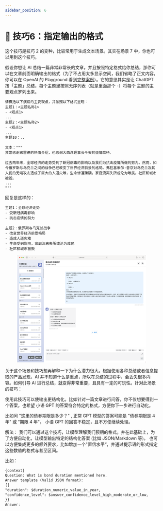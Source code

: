 ```yaml
---
sidebar_position: 6
---
```


# 📐 技巧6：指定输出的格式

这个技巧是技巧 2 的变种，比较常用于生成文本场景。其实在场景 7 中，你也可以用到这个技巧。

假设你想让 AI 总结一篇非常非常长的文章，并且按照特定格式给你总结，那你可以在文章前面明确输出的格式（为了不占用太多显示空间，我们省略了正文内容，你可以在 OpenAI 的 Playground 看到[完整案例](https://platform.openai.com/playground/p/3U5Wx7RTIdNNC9Fg8fc44omi)）。它的意思其实是让 ChatGPT 按「主题」总结，每个主题里按照无序列表（就是里面那个 -）将每个 主题的主要观点罗列出来。

```other
请概括以下演讲的主要观点，并按照以下格式呈现：
主题1：<主题名称1>
- <观点1>
...
主题2：<主题名称2>
- <观点1>
...
主题10：..

文本："""
非常感谢弗雷德的热情介绍，也感谢大西洋理事会今天的盛情款待。

过去两年来，全球经济的走势受到了新冠病毒的影响以及我们为抗击疫情所做的努力。然而，如今俄罗斯与乌克兰之间的战争已经改变了世界经济前景的格局。弗拉基米尔·普京对乌克兰及其人民的无端攻击造成了巨大的人道灾难，生命惨遭蹂躏，家庭流离失所或沦为难民，社区和城市被毁。
...
"""
```

回复是这样的：

```other
主题1：全球经济走势
- 受新冠病毒影响
- 抗击疫情的努力

主题2：俄罗斯与乌克兰战争
- 改变世界经济前景格局
- 造成人道灾难
- 生命受到影响，家庭流离失所或沦为难民
- 社区和城市被毁
```

<figure><img src="../.gitbook/assets/image (59).png" alt=""><figcaption></figcaption></figure>

关于这个场景和技巧想再解释一下为什么潜力很大。根据使用各种总结或者信息提取的产品发现，AI 并不知道什么是重点，所以在总结的过程中，会丢失很多内容。如何引导 AI 进行总结，就变得非常重要，且具有一定的可玩性。针对此场景的技巧：

使用此技巧可以使输出更结构化。比如针对一篇文章进行问答，你不仅想要得到一个答案，也希望 小语 GPT 的答案符合特定的格式，方便你下一步进行自动化。

比如问 "这里的债券期限是多少？" , 正常 GPT 模型的答案可能是 "债券期限是 4 年" 或 "期限 4 年"。 小语 GPT 的回答不稳定，且不方便继续处理。

解法： 我们可以通过这个技巧，让模型理解我们预期的格式。并在此基础上，为了方便自动化，让模型输出特定的结构化答案 (比如 JSON/Markdown 等)。 也可以方便集成更多的额外要求，比如增加一个"置信水平“，并通过提示语的形式指定这些数值的格式与甚至区间。

比如：

```other
{context}
Question: What is bond duration mentioned here.
Answer template (Valid JSON format):
{{
"duration": $duration_numeric_value_in_year,
"confidence_level": $answer_confidence_level_high_moderate_or_low,
}}
Answer:
```
